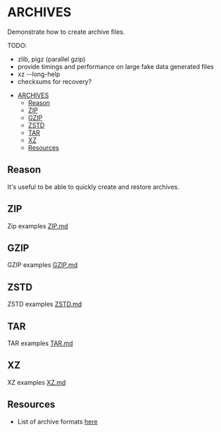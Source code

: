 # ARCHIVES

Demonstrate how to create archive files.  

TODO:

* zlib, pigz (parallel gzip)
* provide timings and performance on large fake data generated files
* xz --long-help
* checksums for recovery?

- [ARCHIVES](#archives)
  - [Reason](#reason)
  - [ZIP](#zip)
  - [GZIP](#gzip)
  - [ZSTD](#zstd)
  - [TAR](#tar)
  - [XZ](#xz)
  - [Resources](#resources)

## Reason

It's useful to be able to quickly create and restore archives.  

## ZIP

Zip examples [ZIP.md](./ZIP.md)  

## GZIP

GZIP examples [GZIP.md](./GZIP.md)  

## ZSTD

ZSTD examples [ZSTD.md](./ZSTD.md)  

## TAR

TAR examples [TAR.md](./TAR.md)  

## XZ

XZ examples [XZ.md](./XZ.md)  

## Resources

* List of archive formats [here](https://en.wikipedia.org/wiki/List_of_archive_formats)  
